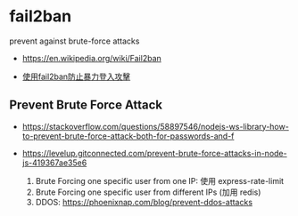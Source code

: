 # fail2ban

prevent against brute-force attacks

* https://en.wikipedia.org/wiki/Fail2ban

* [使用fail2ban防止暴力登入攻擊](https://xenby.com/b/107-%e6%95%99%e5%ad%b8-%e4%bd%bf%e7%94%a8fail2ban%e9%98%b2%e6%ad%a2%e6%9a%b4%e5%8a%9b%e7%99%bb%e5%85%a5%e6%94%bb%e6%93%8a)

## Prevent Brute Force Attack

* https://stackoverflow.com/questions/58897546/nodejs-ws-library-how-to-prevent-brute-force-attack-both-for-passwords-and-f

* https://levelup.gitconnected.com/prevent-brute-force-attacks-in-node-js-419367ae35e6
    1. Brute Forcing one specific user from one IP: 使用 express-rate-limit
    2. Brute Forcing one specific user from different IPs (加用 redis)
    3. DDOS: https://phoenixnap.com/blog/prevent-ddos-attacks

